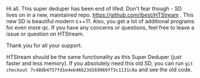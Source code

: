 Hi all. This super deduper has been end of lifed. Don't fear though - SD lives on
in a new, maintained repo. https://github.com/ibest/HTStream . This new SD
is beautiful modern c++11. Also, you get a lot of additional programs for even
more qc. If you have any
concerns or questions, feel free to leave a issue or question on HTStream.


Thank you for all your support.

HTStream should be the same functionality as this Super Deduper (just faster and less memory). If you absolutely need this
old SD, you can run `git checkout 7c48db4757fd1e4eb46b23d169969ff3c1131c8a` and see the old code.
